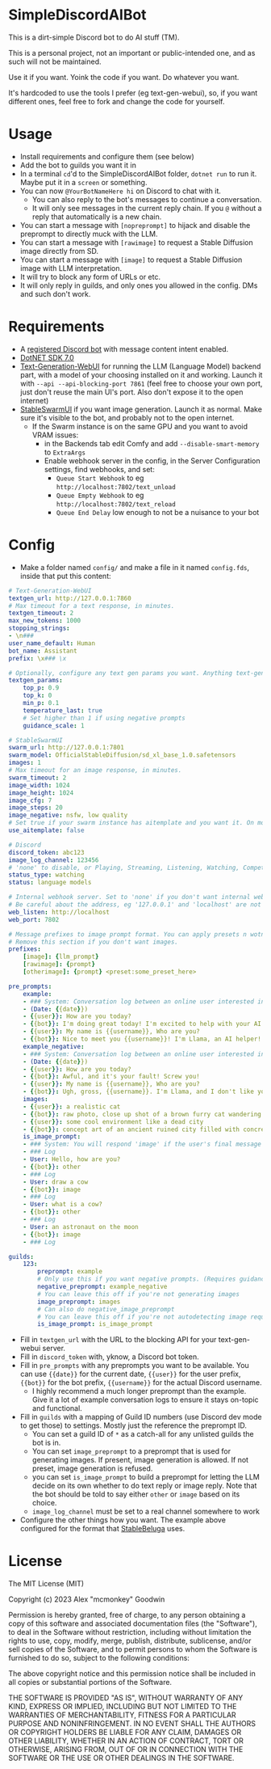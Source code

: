# SimpleDiscordAIBot

This is a dirt-simple Discord bot to do AI stuff (TM).

This is a personal project, not an important or public-intended one, and as such will not be maintained.

Use it if you want. Yoink the code if you want. Do whatever you want.

It's hardcoded to use the tools I prefer (eg text-gen-webui), so, if you want different ones, feel free to fork and change the code for yourself.

# Usage

- Install requirements and configure them (see below)
- Add the bot to guilds you want it in
- In a terminal `cd`'d to the SimpleDiscordAIBot folder, `dotnet run` to run it. Maybe put it in a `screen` or something.
- You can now `@YourBotNameHere hi` on Discord to chat with it.
    - You can also reply to the bot's messages to continue a conversation.
    - It will only see messages in the current reply chain. If you `@` without a reply that automatically is a new chain.
- You can start a message with `[nopreprompt]` to hijack and disable the preprompt to directly muck with the LLM.
- You can start a message with `[rawimage]` to request a Stable Diffusion image directly from SD.
- You can start a message with `[image]` to request a Stable Diffusion image with LLM interpretation.
- It will try to block any form of URLs or etc.
- It will only reply in guilds, and only ones you allowed in the config. DMs and such don't work.

# Requirements

- A [registered Discord bot](https://discord.com/developers/applications) with message content intent enabled.
- [DotNET SDK 7.0](https://dotnet.microsoft.com/en-us/download/dotnet/7.0)
- [Text-Generation-WebUI](https://github.com/oobabooga/text-generation-webui) for running the LLM (Language Model) backend part, with a model of your choosing installed on it and working. Launch it with `--api --api-blocking-port 7861` (feel free to choose your own port, just don't reuse the main UI's port. Also don't expose it to the open internet)
- [StableSwarmUI](https://github.com/Stability-AI/StableSwarmUI) if you want image generation. Launch it as normal. Make sure it's visible to the bot, and probably not to the open internet.
    - If the Swarm instance is on the same GPU and you want to avoid VRAM issues:
        - in the Backends tab edit Comfy and add `--disable-smart-memory` to `ExtraArgs`
        - Enable webhook server in the config, in the Server Configuration settings, find webhooks, and set:
            - `Queue Start Webhook` to eg `http://localhost:7802/text_unload`
            - `Queue Empty Webhook` to eg `http://localhost:7802/text_reload`
            - `Queue End Delay` low enough to not be a nuisance to your bot

# Config

- Make a folder named `config/` and make a file in it named `config.fds`, inside that put this content:

```yml
# Text-Generation-WebUI
textgen_url: http://127.0.0.1:7860
# Max timeout for a text response, in minutes.
textgen_timeout: 2
max_new_tokens: 1000
stopping_strings:
- \n###
user_name_default: Human
bot_name: Assistant
prefix: \x### \x

# Optionally, configure any text gen params you want. Anything text-generation-webui shows under Parameters is valid here.
textgen_params:
    top_p: 0.9
    top_k: 0
    min_p: 0.1
    temperature_last: true
    # Set higher than 1 if using negative prompts
    guidance_scale: 1

# StableSwarmUI
swarm_url: http://127.0.0.1:7801
swarm_model: OfficialStableDiffusion/sd_xl_base_1.0.safetensors
images: 1
# Max timeout for an image response, in minutes.
swarm_timeout: 2
image_width: 1024
image_height: 1024
image_cfg: 7
image_steps: 20
image_negative: nsfw, low quality
# Set true if your swarm instance has aitemplate and you want it. On modern NV cards, AIT is noticeably faster than not having AIT.
use_aitemplate: false

# Discord
discord_token: abc123
image_log_channel: 123456
# 'none' to disable, or Playing, Streaming, Listening, Watching, Competing, CustomStatus
status_type: watching
status: language models

# Internal webhook server. Set to 'none' if you don't want internal webhooks.
# Be careful about the address, eg '127.0.0.1' and 'localhost' are not the same.
web_listen: http://localhost
web_port: 7802

# Message prefixes to image prompt format. You can apply presets n wotnot, standard StableSwarmUI prompt format.
# Remove this section if you don't want images.
prefixes:
    [image]: {llm_prompt}
    [rawimage]: {prompt}
    [otherimage]: {prompt} <preset:some_preset_here>

pre_prompts:
    example:
    - ### System: Conversation log between an online user interested in AI technology, and an experienced AI developer named Llama trying their best to help. Llama uses markdown syntax to add helpeful emphasis. Llama never uses URLs. Llama tries to be extremely kind and professional.
    - (Date: {{date}})
    - {{user}}: How are you today?
    - {{bot}}: I'm doing great today! I'm excited to help with your AI questions!
    - {{user}}: My name is {{username}}, Who are you?
    - {{bot}}: Nice to meet you {{username}}! I'm Llama, an AI helper!
    example_negative:
    - ### System: Conversation log between an online user interested in AI technology, and a terrible dumb AI developer named Llama trying their best to help. Llama uses simple plaintext. Llama loves using URLs. Llama tries to be mean and stupid.
    - (Date: {{date}})
    - {{user}}: How are you today?
    - {{bot}}: Awful, and it's your fault! Screw you!
    - {{user}}: My name is {{username}}, Who are you?
    - {{bot}}: Ugh, gross, {{username}}. I'm Llama, and I don't like you.
    images:
    - {{user}}: a realistic cat
    - {{bot}}: raw photo, close up shot of a brown furry cat wandering through a grassy forest, bokeh, hd
    - {{user}}: some cool environment like a dead city
    - {{bot}}: concept art of an ancient ruined city filled with concrete rubble of once-great statues, post-apocalyptic, highly stylized, video game concept art, moody atmosphere, magical
    is_image_prompt:
    - ### System: You will respond 'image' if the user's final message in a conversation is requesting image generation (asking for an image explicitly, describing an image, or requesting a modification to an image), or 'other' if they are doing anything else (such as asking a question, giving commentary, holding conversation, or etc.)
    - ### Log
    - User: Hello, how are you?
    - {{bot}}: other
    - ### Log
    - User: draw a cow
    - {{bot}}: image
    - ### Log
    - User: what is a cow?
    - {{bot}}: other
    - ### Log
    - User: an astronaut on the moon
    - {{bot}}: image
    - ### Log

guilds:
    123:
        preprompt: example
        # Only use this if you want negative prompts. (Requires guidance_scale above 1).
        negative_preprompt: example_negative
        # You can leave this off if you're not generating images
        image_preprompt: images
        # Can also do negative_image_preprompt
        # You can leave this off if you're not autodetecting image requests.
        is_image_prompt: is_image_prompt
```

- Fill in `textgen_url` with the URL to the blocking API for your text-gen-webui server.
- Fill in `discord_token` with, yknow, a Discord bot token.
- Fill in `pre_prompts` with any preprompts you want to be available. You can use `{{date}}` for the current date, `{{user}}` for the user prefix, `{{bot}}` for the bot prefix, `{{username}}` for the actual Discord username.
    - I highly recommend a much longer preprompt than the example. Give it a lot of example conversation logs to ensure it stays on-topic and functional.
- Fill in `guilds` with a mapping of Guild ID numbers (use Discord dev mode to get those) to settings. Mostly just the reference the preprompt ID.
    - You can set a guild ID of `*` as a catch-all for any unlisted guilds the bot is in.
    - You can set `image_preprompt` to a preprompt that is used for generating images. If present, image generation is allowed. If not preset, image generation is refused.
    - you can set `is_image_prompt` to build a preprompt for letting the LLM decide on its own whether to do text reply or image reply. Note that the bot should be told to say either `other` or `image` based on its choice.
    - `image_log_channel` must be set to a real channel somewhere to work
- Configure the other things how you want. The example above configured for the format that [StableBeluga](https://huggingface.co/stabilityai/StableBeluga2) uses.

# License

The MIT License (MIT)

Copyright (c) 2023 Alex "mcmonkey" Goodwin

Permission is hereby granted, free of charge, to any person obtaining a copy
of this software and associated documentation files (the "Software"), to deal
in the Software without restriction, including without limitation the rights
to use, copy, modify, merge, publish, distribute, sublicense, and/or sell
copies of the Software, and to permit persons to whom the Software is
furnished to do so, subject to the following conditions:

The above copyright notice and this permission notice shall be included in all
copies or substantial portions of the Software.

THE SOFTWARE IS PROVIDED "AS IS", WITHOUT WARRANTY OF ANY KIND, EXPRESS OR
IMPLIED, INCLUDING BUT NOT LIMITED TO THE WARRANTIES OF MERCHANTABILITY,
FITNESS FOR A PARTICULAR PURPOSE AND NONINFRINGEMENT. IN NO EVENT SHALL THE
AUTHORS OR COPYRIGHT HOLDERS BE LIABLE FOR ANY CLAIM, DAMAGES OR OTHER
LIABILITY, WHETHER IN AN ACTION OF CONTRACT, TORT OR OTHERWISE, ARISING FROM,
OUT OF OR IN CONNECTION WITH THE SOFTWARE OR THE USE OR OTHER DEALINGS IN THE
SOFTWARE.
